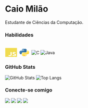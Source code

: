 # Caio Milão

Estudante de Ciências da Computação.

### Habilidades
<div style="display: inline_block"><br>
  <img align="center" alt="Js" height="30" width="40" src="https://raw.githubusercontent.com/devicons/devicon/master/icons/javascript/javascript-plain.svg">
  <img align="center" alt="Python" height="30" width="40" src="https://raw.githubusercontent.com/devicons/devicon/master/icons/python/python-original.svg">
  <img align="center" alt="C" height="30" width="40" src="https://cdn.jsdelivr.net/gh/devicons/devicon@latest/icons/c/c-original.svg">
  <img align="center" alt="Java" height="30" width="40" src="https://cdn.jsdelivr.net/gh/devicons/devicon@latest/icons/java/java-original.svg">


</div>

### GitHub Stats

![GitHub Stats](https://github-readme-stats.vercel.app/api?username=Cablade&show_icons=true&theme=tokyonight)
![Top Langs](https://github-readme-stats.vercel.app/api/top-langs/?username=cablade&layout=compact&theme=tokyonight)

 ### Conecte-se comigo
<div> 
  <a href = "mailto:cmilao721@gmail.com"><img src="https://img.shields.io/badge/-Gmail-%23333?style=for-the-badge&logo=gmail&logoColor=white" target="_blank"></a>
  <a href="https://www.linkedin.com/in/caiomilao" target="_blank"><img src="https://img.shields.io/badge/-LinkedIn-%230077B5?style=for-the-badge&logo=linkedin&logoColor=white" target="_blank"></a>
  <a href="https://www.dio.me/users/caiohmilao"><img src="https://img.shields.io/badge/-Meu%20Perfil%20na%20DIO-30A3DC?style=for-the-badge"></a>
  <a href = "https://github.com/Cablade"><img src="https://img.shields.io/badge/GitHub-100000?style=for-the-badge&logo=github&logoColor=white" target="_blank"></a>
</div>
